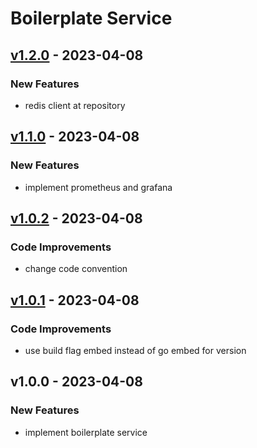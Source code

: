 # Boilerplate Service


<a name="v1.2.0"></a>
## [v1.2.0] - 2023-04-08
### New Features
- redis client at repository


<a name="v1.1.0"></a>
## [v1.1.0] - 2023-04-08
### New Features
- implement prometheus and grafana


<a name="v1.0.2"></a>
## [v1.0.2] - 2023-04-08
### Code Improvements
- change code convention


<a name="v1.0.1"></a>
## [v1.0.1] - 2023-04-08
### Code Improvements
- use build flag embed instead of go embed for version


<a name="v1.0.0"></a>
## v1.0.0 - 2023-04-08
### New Features
- implement boilerplate service


[Unreleased]: https://github.com/bagastri07/boilerplate-service/compare/v1.2.0...HEAD
[v1.2.0]: https://github.com/bagastri07/boilerplate-service/compare/v1.1.0...v1.2.0
[v1.1.0]: https://github.com/bagastri07/boilerplate-service/compare/v1.0.2...v1.1.0
[v1.0.2]: https://github.com/bagastri07/boilerplate-service/compare/v1.0.1...v1.0.2
[v1.0.1]: https://github.com/bagastri07/boilerplate-service/compare/v1.0.0...v1.0.1
